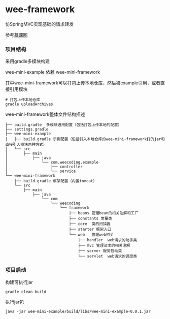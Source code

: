 # wee-framework
仿SpringMVC实现基础的请求转发

参考[慕课网](https://coding.imooc.com/learn/list/350.html)

### 项目结构
采用gradle多模块构建

wee-mini-example 依赖 wee-mini-framework

其中wee-mini-framework可以打包上传本地仓库，然后被example引用，或者直接引用模块
```
# 打包上传本地仓库
gradle uploadArchives
```
wee-mini-framework整体文件结构描述
```
├── build.gradle  多模块通用配置（包括打包上传本地的配置）
├── settings.gradle
├── wee-mini-example
│   ├── build.gradle 示例配置（包括引入本地仓库的wee-mini-framework打的jar和直接引入模块两种方式）
│   └── src
│       ├── main
│           ├── java
│               └── com.weecoding.example
│                   ├── controller
│                   └── service
└── wee-mini-framework
    ├── build.gradle 框架配置（内置tomcat）
    └── src
        ├── main
            ├── java
                └── com
                    └── weecoding
                        └── framework
                            ├── beans 管理bean的相关注解和工厂
                            ├── constants 常量类
                            ├── core  类的扫描器
                            ├── starter 框架入口
                            └── web   管理web相关
                                ├── handler  web请求的助手类
                                ├── mvc 管理请求的相关注解
                                ├── server 服务启动类
                                └── servlet  web请求的调度类 
```
 


### 项目启动
构建可执行jar
```
gradle clean build
```
执行jar包
```
java -jar wee-mini-example/build/libs/wee-mini-example-0.0.1.jar
```


